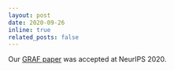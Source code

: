 ```yaml
---
layout: post
date: 2020-09-26
inline: true
related_posts: false
---
```


Our [GRAF paper](http://www.cvlibs.net/publications/Schwarz2020NEURIPS.pdf) was accepted at NeurIPS 2020.
